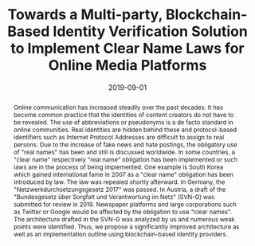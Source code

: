 ---
abstract: Online communication has increased steadily over the past decades. It has
  become common practice that the identities of content creators do not have to be
  revealed. The use of abbreviations or pseudonyms is a de facto standard in online
  communities. Real identities are hidden behind these and protocol-based identifiers
  such as Internet Protocol Addresses are difficult to assign to real persons. Due
  to the increase of fake news and hate postings, the obligatory use of "real names"
  has been and still is discussed worldwide. In some countries, a "clear name" respectively
  "real name" obligation has been implemented or such laws are in the process of being
  implemented. One example is South Korea which gained international fame in 2007
  as a "clear name" obligation has been introduced by law. The law was repealed shortly
  afterward.  In Germany, the "Netzwerkdurchsetzungsgesetz 2017" was passed. In Austria,
  a draft of the "Bundesgesetz über Sorgfalt und Verantwortung im Netz" (SVN-G) was
  submitted for review in 2019. Newspaper platforms and large corporations such as
  Twitter or Google would be affected by the obligation to use "clear names". The
  architecture drafted in the SVN-G was analyzed by us and numerous weak points were
  identified. Thus, we propose a significantly improved architecture as well as an
  implementation outline using blockchain-based identity providers.
authors:
- Karl Pinter
- Dominik Schmelz
- René Lamber
- Stefan Strobl
- Thomas Grechenig
date: '2019-09-01'
featured: false
links:
- name: Publik
  url: https://publik.tuwien.ac.at/showentry.php?ID=285680&lang=2
publication_types:
- '1'
publishDate: '2019-09-01'
specifics: 'Vortrag: Blockchain Forum, 17th International Conference on Business Process
  Management (BPM 2019), Vienna, Austria; 01.09.2019 - 06.09.2019; in: "Proceedings
  of the International Conference on Business Process Management", Springer, Cham,
  LNBIP 361 (2019), ISBN: 978-3-030-30428-7; S. 151 - 165.'
title: Towards a Multi-party, Blockchain-Based Identity Verification Solution to Implement
  Clear Name Laws for Online Media Platforms
url_pdf: ''
---